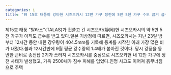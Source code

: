 ```yaml
---
categories: i
title: "日 15호 태풍이 강타한 시즈오카시 12만 가구 정전에 5만 5천 가구 수도 끊겨 급수 KDF Disaster"
---
```

제15호 태풍 "탈라스"(TALAS)가 휩쓸고 간 시즈오카(静岡)현 시즈오카시의 약 5만 5천 가구가 아직도 급수를 받고 있다.일본 기상청에 따르면, 시즈오카시는 지난 23일 밤부터 12시간 동안 내린 강우량이 404.5mm를 기록해 통계를 시작한 이래 가장 많은 비가 내렸다.불과 12시간만에 9월 평균 강수량의 1.4배가 쏟아진 것이다. 당시 강풍을 동반한 큰비로 송전탑 2기가 쓰러져 시즈오카시를 중심으로 시즈오카현 내 12만 가구에 정전 사태가 발생했고, 가옥 2500채가 침수 피해를 입었다.인명 사고도 이어져 흙무너짐으로 주택